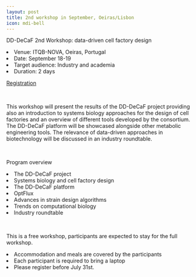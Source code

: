 ```yaml
---
layout: post
title: 2nd workshop in September, Oeiras/Lisbon
icon: mdi-bell
---
```


DD-DeCaF 2nd Workshop: data-driven cell factory design


<li>Venue: ITQB-NOVA, Oeiras, Portugal</li>
<li>Date: September 18-19</li>
<li>Target audience: Industry and academia</li>
<li>Duration: 2 days</li>

[Registration](https://dd-decaf-portugal.eventbrite.com)
<p>&nbsp;</p>
<p><span>This workshop will present the results of the DD-DeCaF project providing also an introduction to systems biology approaches for the design of cell factories and an overview of different tools developed by the consortium. The DD-DeCaF platform will be showcased alongside other metabolic engineering tools. The relevance of data-driven approaches in biotechnology will be discussed in an industry roundtable.</span></p>
<p>&nbsp;</p>
<p class="p1"><span>Program overview</span></p>

<li class="li2"><span class="s1">The DD-DeCaF project</span></li>
<li class="li2"><span class="s1">Systems biology and cell factory design</span></li>
<li class="li2"><span class="s1">The DD-DeCaF platform</span></li>
<li class="li2"><span class="s1">OptFlux</span></li>
<li class="li2"><span class="s1">Advances in strain design algorithms</span></li>
<li class="li2"><span class="s1">Trends on computational biology</span></li>
<li class="li2"><span class="s1">Industry roundtable</span></li>

<p>&nbsp;</p>

This is a free workshop, participants are&nbsp;<span>expected to stay for the full workshop</span>.&nbsp;<br />
<li>Accommodation and meals are covered by the participants<br /></li>
<li>Each participant is required to bring a laptop<br /></li>
<li>Please register before July 31st.</li>

